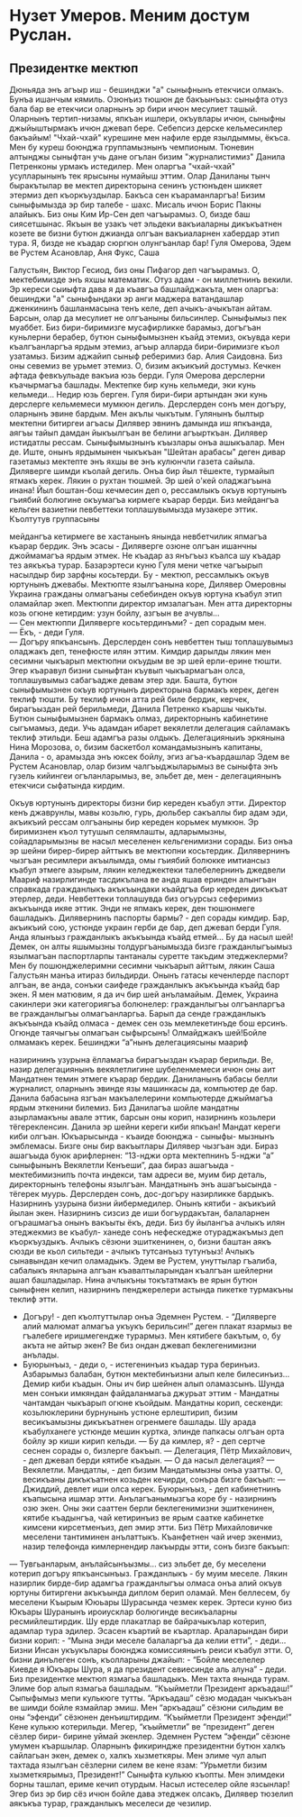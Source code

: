 # Нузет Умеров. Меним достум Руслан.
## Президентке мектюп

  Дюньяда энъ агъыр иш - бешинджи "а" сыныфнынъ етекчиси олмакъ. Бунъа ишанчым кямиль. Озюнъиз тюшюн де бакъынъыз: сыныфта отуз бала бар 
ве етекчиси оларнынъ эр бири ичюн месулиет ташый. Оларнынъ тертип-низамы, япкъан ишлери, окъувлары ичюн, сыныфны джыйыштырмакъ ичюн джевап
бере. Себепсиз дерске кельмесинлер бакъайым! "Чхай-чхай" курешине мен нафиле ерде язылдыммы, ёкъса. Мен бу куреш боюнджа группамызнынъ
чемпионым. Тюневин алтынджы сыныфтан учь дане огълан бизим "журналистимиз" Данила Петренконы урмакъ истедилер. Мен оларгъа "чхай-чхай"
усулларынынъ тек ярысыны нумайыш эттим. Олар Даниланы тынч быракътылар ве мектеп директорына сенинъ устюнъден шикяет этермиз деп
къоркъуздылар. Бакъса сен къараманларгъа! 
  Бизим сыныфымызда эр бир талебе - шахс. Мисаль ичюн Борис Пакны алайыкъ. Биз оны Ким Ир-Сен деп чагъырамыз. О, бизде баш сиясетшынас.
Якъын ве узакъ чет эльдеки вакъиаларны дикъкъатнен козете ве бизни бутюн джианда олгъан вакъиаларнен хабердар этип тура. Я, бизде не 
къадар сюргюн олунгъанлар бар! Гуля Омерова, Эдем ве Рустем Асановлар, Аня Фукс, Саша 



Галустьян, Виктор Гесиод, биз оны Пифагор деп чагъырамыз. О, мектебимизде энъ яхшы математик. Отуз адам - он миллетнинъ векили. Эр 
кереси сыиыфта дава я да къавгъа башлайджакъта, мен оларгъа: бешинджи "а" сыныфындаки эр анги маджера ватандашлар дженкининъ 
башланмасына тенъ келе, деп ачыкъ-ачыкътан айтам. Барсын, олар да месулиет не олгъаныны бильсинлер.
  Сыныфымыз пек муаббет. Биз бири-биримизге мусафирликке барамыз, догъгъан куньлерни берабер, бутюн сыныфымызнен къайд этемиз, окъувда
кери къалгъанларгъа ярдым этемиз, агъыр алларда бири-биримизге къол узатамыз. Бизим аджайип сыныф реберимиз бар. Алия Саидовна. Биз оны
севемиз ве урьмет этемиз. О, бизим акъикъий достумыз. 
  Кечкен афтада февкъульаде вакъиа юзь берди. Гуля Омерова дерслерни къачырмагъа
башлады. Мектепке бир кунь кельмеди, эки кунь кельмеди... Недир юзь берген. Гуля бири-бири артындан эки кунь дерслерге кельмемеси мумкюн
дегиль. Дерслерден сонъ мен догъру, оларнынъ эвине бардым. Мен акълы чыкътым. Гулянынъ былтыр мектепни битиргеи агъасы Дилявер эвнинъ
дамында иш япкъанда, аягъы тайып дамдан йыкъылгъан ве белини агъырткъан. 
  Дилявер истидатлы рессам. Сыныфымызнынъ къызлары онъа ашыкъалар. Мен де. Иште, онынъ ярдымынен чыкъкъан "Шейтан арабасы" деген дивар
газетамыз мектепте энъ яхшы ве энъ кулюнчли газета сайыла. Диляверге шимди къолай дегиль. Онъа бир йыл тёшекте, турмайып ятмакъ керек.
Лякин о рухтан тюшмей. Эр шей о'кей оладжагъына инана! Йыл боштан-бош кечмесин деп о, рессамлыкъ окъув юртунынъ гъиябий болюгине окъумагъа
кирмеге къарар берди. 
  Биз мейдангъа кельген вазиетни певбеттеки топлашувымызда музакере эттик. Къолтутув группасыны
  
  
мейдангъа кетирмеге ве хастанынъ янында невбетчилик япмагъа къарар бердик. Энъ эсасы - Диляверге озюне олгъан ишанчны
джоймамагъа ярдым этмек. He къадар аз янъгъыз къалса шу къадар тез аякъкъа турар. 
  Базарэртеси куню Гуля мени четке чагъырып насылдыр бир зарфны косьтерди. Бу - мектюп, рессамлыкъ окъув юртунынъ джевабы. Мектюпте
язылгъанына коре, Дилявер Омеровны Украина гражданы олмагъаны себебинден окъув юртуна къабул этип оламайлар экеп. Мектюппи директор
имзалагъан. Мен атта директорны козь огюне кетирдим: узун бойлу, азгъын ве ачувлы...
<br>— Сен мектюппи Диляверге косьтердинъми? - деп сорадым мен.
<br>— Ёкъ, - деди Гуля.
<br>— Догъру япкъансынъ.
  Дерслерден сонъ невбеттен тыш топлашувымыз оладжакъ деп, тенефюсте илян эттим. Кимдир дарылды лякин мен сесимни чыкъарып мектюпни
окъудым ве эр шей ерли-ерине тюшти. Эгер къаравул бизни сыныфтан къувып чыкъармагъан олса, топлашувымыз сабагъадже девам этер эди. 
Башта, бутюн сыныфымызнен окъув юртунынъ директорына бармакъ керек, деген теклиф тюшти. Бу теклиф ичюн атта рей биле бердик, керчек,
бирагъыздан рей берильмеди, Данила Петренко къаршы чыкъты. Бутюн сыныфымызнен бармакъ олмаз, директорнынъ кабинетине сыгъмамыз, деди.
Учь адамдан ибарет векялетли делегация сайламакъ теклиф этильди. Беш адамгъа разы олдыкъ. Делегацияныиъ эркянына Нина Морозова, 
о, бизим баскетбол командамызнынъ капитаны, Данила - о, арамызда энъ юксек бойлу, эгиз агъа-къардашлар Эдем ве Рустем Асановлар, олар
бизим чалгъыджыларымыз ве сыныфта энъ гузель кийингеи огъланларымыз, ве, эльбет де, мен - делегациянынъ етекчиси сыфатында кирдим.



  Окъув юртунынъ директоры бизни бир кереден къабул этти. Директор кенъ джаврунлы, мавы козьлю, гурь, дюльбер сакъаллы бир адам эди,
акъикъий рессам олгъаныны бир кереден корьмек мумкюн. Эр биримизнен къол тутушып селямлашты, адларымызны, сойадларымызны ве насыл
меселенен кельгенимизни сорады. 
  Биз онъа эр шейни бирер-бирер айттыкъ ве мектюпни косьтердик. Дилявернинъ чызгъан ресимлери акъылымда, омы гъиябий болюкке
имтиансыз къабул этмеге азырым, лякин келеджектеки талебелернинъ джедвели Маариф назирлигинде тасдикълана ве анда яшав еринден
алынгъан справкада гражданлыкъ акъкъындаки къайдгъа бир кереден дикъкъат этерлер, деди.
Невбеттеки топлашувда биз огъурсыз сеферимиз акъкъында икяе эттик. Энди не япмакъ керек, ден тюшюнмеге башладыкъ. Дилявернинъ паспорты
бармы? - деп сорады кимдир. Бар, акъикъий сою, устюнде украин герби де бар, деп джевап берди Гуля. Анда ялынъыз гражданлыкъ акъкъында
къайд етмей...
  Бу да насыл шей! Демек, он алты яшымызны толдургъанымызда бизге гражданлыгъымыз язылмагъан паспортларпы тантаналы суретте
такъдим этеджеклерми? Мен бу пошюнджелеримни сесимни чыкъарып айттым, лякин Саша Галустьян манъа итираз бильдирди. Онынъ гатасы
кеченлерде паспорт алгъан, ве анда, сонъки саифеде гражданлыкъ акъкъында къайд бар экен.
  Я мен матювим, я да ич бир шей анъламайым. Демек, Украина сакинлери эки категориягъа болюнелер: гражданлыгъы олгъанларгъа ве
гражданлыгъы олмагъанларгьа. Барып да сенде гражданлыкъ акъкъында къайд олмаса - демек сен озь мемлекетинъде бош ерсинъ. Огюнде
таячыгъы олмагъан сыфырсынъ! Олмайджакъ шей!Бойле олмамакъ керек.
  Бешинджи “а”нынъ делегациясыны маариф



назирининъ узурына ёлламагъа бирагъыздан къарар берильди. Ве, назир делегациянынъ векялетлигине шубеленмемеси ичюн оны аит
Мандатнен темин этмеге къарар бердик.
  Даниланынъ бабасы белли журналист, оларнынъ эвинде язы машинкасы да, компьютер де бар. Данила бабасына язгъан макъалелерини 
компьютерде джыймагъа ярдым эткенини билемиз. Биз Данилагъа шойле мандатны азырламакъны авале эттик, барсын оны корип, назирнинъ 
козьлери тёгерекленсин. 
  Данила эр шейни кереги киби япкъан! Мандат кереги киби олгъан. Юкъарысында - къаиде боюнджа - сыныфы- мызнынъ эмблемасы. Бизге
оны бир вакъытлары Дилявер чызгъан эди. Бираз ашагъыда буюк арифлернен: “13-нджи орта мектепнинъ 5-нджи “а” сыныфынынъ
Векялетли Кенъеши”, даа бираз ашагъыда - мектебимизнипъ почта
индекси, там адреси ве, муим бир деталь, директорнынъ телефоны
язылгъан. Мандатнынъ энъ ашагъысында - тёгерек муурь.
  Дерслерден сонъ, дос-догъру назирликке бардыкъ. Назирнинъ
узурына бизни йибермедилер. Онынъ кятиби - акъикъий йылан экен.
Назирнинъ сизсиз де иши богъурдакътан, балаларнен огърашмагъа
онынъ вакъыты ёкъ, деди.
  Биз бу йылангъа ачлыкъ илян этеджекмиз ве къабул- ханеде сонъ
нефескедже отураджакъмыз деп къоркъуздыкъ. Ачлыкъ сёзюни
эшиткенинен, о, бизни баштан аякъ сюзди ве кьол сильтеди -
ачлыкъ тутсанъыз тутунъыз!
  Ачлыкъ сынавындан кечип оламадыкъ. Эдем ве Рустем, унуттылар
гъалиба, сабалыкъ янларына алгъан къавалтыларындан къалгъан
шейлерни ашап башладылар. Нина ачлыкъны токътатмакъ ве ярын
бутюн сыныфнен келип, назирнинъ пенджерелери астында пикетке
турмакъны теклиф этти.



- Догъру! - деп къолтуттылар онъа Эдемнен Рустем. - “Диляверге
алий малюмат алмагъа укъукъ берильсин!” деген плакат язармыз ве
гъалебеге иришмегендже турармыз.
  Мен кятибеге бакътым, о, бу акъта не айтыр экен? Ве биз ондан
джевап беклегенимизни анълады.
- Буюрынъыз, - деди о, - истегенинъиз къадар тура беринъиз.
Азбарымыз балабан, бутюн мектебинъизни алып келе билесинъиз...
  Демир киби къадын. Оны ич бир шейнен алып оламазсынъ. Шунда
мен сонъки имкяндан файдаланмагьа джурьат эттим - Мандатны
чантамдан чыкъарып огюне къойдым. Мандатны корип, сескенди:
козьлюклерини бурнунынъ устюне ерлештирип, бизим весикъамызны
дикъкъатнен огренмеге башлады. Шу арада къабулханеге устюнде
мешин куртка, элинде папкасы олгъан орта бойлу эр киши кирип
кельди.
— Бу да кимлер, я? - деп сертче сеснен сорады о, бизлерге
бакъып.
— Делегация, Пётр Михайлович, - деп джевап берди кятибе
къадын.
— О да насыл делегация?
— Векялетли. Мандатлы, - деп бизим Мандатымызны онъа узатты.
  О, весикъаны дикъкъатнен козьден кечирди, сонъра бизге бакъып:
— Джиддий, девлет иши олса керек. Буюрынъыз, - деп кабинетнинъ
къапысына ишмар этти. Анълагъанымызгъа коре бу - назирнинъ озю
экен.
  Оны эки сааттен берли беклегенимизни эшиткенинен, кятибе
къадынгъа, чай кетиринъиз ве ярым саатке кабинетке кимсени
кирсетменъиз, деп эмир этти.
  Биз Пётр Михайловичке меселени тантиминен анълаттыкъ.
Къанфетнен чай ичер экенмиз, назир телефонда кимлернендир
лакъырды этти, сонъ бизге бакъып:



— Тувгьанларым, анълайсынъызмы... сиз эльбет де, бу меселени
котерип догъру япкъансынъыз. Гражданлыкъ - бу муим меселе. Лякин
назирлик бирде-бир адамгъа гражданлыгъы олмаса онъа алий окъув
юртуны битиргени акъкъында диплом берип оламай. Мен беллесем, бу
меселени Къырым Ююьары Шурасында чезмек керек.
Эртеси куню биз Юкъары Шуранынъ ироиусклар болюгинде
весикъаларны ресмийлештирдик. Шу ерде плакатлар ве байрачыкълар
котерип, адамлар тура эдилер. Эсасен къартий ве къартлар.
Араларындан бири бизни корип: - “Мына энди меселе балаларгъа да
келии етти”, - деди...
Бизни Инсан укъукълары боюнджа комиссиянынъ реиси къабул этти.
О, бизни динълеген сонъ, къолларыны джайып: - “Бойле меселелер
Киевде я Юкъары Шура, я да президент севиесинде аль алуна” -
деди.
Биз президентке мектюп язмагьа башладыкъ. Мен тахта янында
турам. Элиме бор алып язмагьа башладым. “Къыйметли Президент
аркъадаш!” Сыпыфымыз мепи кулькюге тутты. “Аркъадаш” сёзю
модадан чыкъкъан ве шимди бойле язмайлар эмиш. Мен “аркъадаш”
сёзюни сильдим ве оны “эфенди” сёзюнен денъиштирдим. “Къыйметли
Президент эфенди!” Кене кулькю котерильди. Мегер, “къыйметли” ве
“президент” деген сёзлер бири- бирине уймай экенлер. Эдемнен
Рустем “эфенди” сёзюне умумен къаршылар. Оларнынъ фикириндже
президентни бутюн халкъ сайлагьан экен, демек о, халкъ
хызметкяры.
Мен элиме чул алып тахтада язылгъан сёзлерни силем ве кене
язам: “Урьметли бизим хызметкярымыз, Президент!” Сыныфта кулькю
къопты. Мен элимдеки борны ташлап, ериме кечип отурдым. Насыл
истеселер ойле язсынлар! Эгер биз эр бир сёз ичюн бойле дава
этеджек олсакъ, Дилявер тюзелип аякъкъа турар, гражданлыкъ
меселеси де чезилир.


